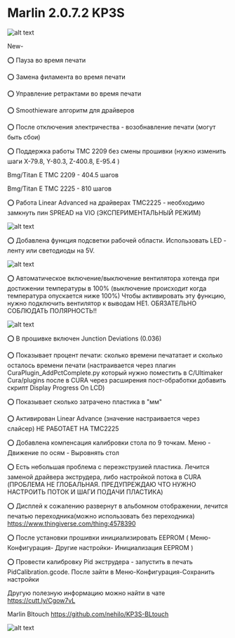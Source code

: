 # Marlin 2.0.7.2 KP3S
![alt text](https://github.com/nehilo/kp3s/blob/master/logo%20kp3s.png?raw=true)


New-

⭕️ Пауза во время печати

⭕️ Замена филамента во время печати

⭕️ Управление ретрактами во время печати

⭕️ Smoothieware алгоритм для драйверов

⭕️ После отключения электричества - возобнавление печати (могут быть сбои)

⭕️ Поддержка работы TMC 2209 без смены прошивки (нужно изменить шаги  X-79.8, Y-80.3, Z-400.8, E-95.4 )

Bmg/Titan E TMC 2209 - 404.5 шагов

Bmg/Titan E TMC 2225 - 810 шагов

⭕️ Работа Linear Advanced на драйверах TMC2225 - необходимо замкнуть пин SPREAD на VIO (ЭКСПЕРИМЕНТАЛЬНЫЙ РЕЖИМ)

![alt text](https://github.com/nehilo/KP3S/blob/master/photo_2020-12-16_16-32-35.jpg?raw=true)



⭕️ Добавлена функция подсветки рабочей области. Использовать LED - ленту или светодиоды на 5V. 

![alt text](https://github.com/nehilo/kp3s/blob/master/photo_2020-10-27_00-29-01.jpg?raw=true)

⭕️ Автоматическое включение/выключение вентилятора хотенда при достижении температуры в 100% (выключение происходит когда температура опускается ниже 100%) Чтобы активировать эту функцию, нужно подключить вентилятор к выводам HE1. ОБЯЗАТЕЛЬНО СОБЛЮДАТЬ ПОЛЯРНОСТЬ!!

![alt text](https://github.com/nehilo/kp3s/blob/master/photo_2020-10-13_15-37-47.jpg?raw=true)

⭕️ В прошивке включен Junction Deviations (0.036)

⭕️ Показывает процент печати: сколько времени печататает и сколько осталось времени печати (настраивается через плагин CuraPlugin_AddPctComplete.py который нужно поместить в C/Ultimaker Cura/plugins после в CURA через расширения пост-обработки добавить скрипт Display Progress On LCD)

⭕️ Показывает сколько затрачено пластика в "мм"

⭕️ Активирован Linear Advance (значение настраивается через слайсер) НЕ РАБОТАЕТ НА TMC2225

⭕️ Добавлена компенсация калибровки стола по 9 точкам. Меню - Движение по осям - Выровнять стол

⭕️ Есть небольшая проблема с переэкструзией пластика.  Лечится заменой драйвера экструдера, либо настройкой потока в CURA (ПРОБЛЕМА НЕ ГЛОБАЛЬНАЯ. ПРЕДУПРЕЖДАЮ ЧТО НУЖНО НАСТРОИТЬ ПОТОК И ШАГИ ПОДАЧИ ПЛАСТИКА)

⭕️ Дисплей к сожалению развернут в альбомном отображении, лечится печатью переходника(можно использовать без переходника) https://www.thingiverse.com/thing:4578390

⭕️ После установки прошивки инициализировать EEPROM ( Меню- Конфигурация- Другие настройки- Инициализация EEPROM )

⭕️ Провести калибровку Pid экструдера - запустить в печать PidCalibration.gcode. После зайти в Меню-Конфигурация-Сохранить настройки

Другую полезную информацию можно найти в чате  https://cutt.ly/Cgow7vL

Marlin Bltouch https://github.com/nehilo/KP3S-BLtouch

![alt text](https://github.com/nehilo/kp3s/blob/master/photo_2020-10-06_00-54-15.jpg?raw=true)
